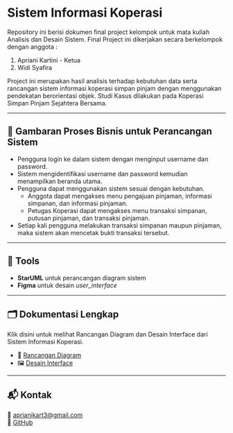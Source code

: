 # Sistem Informasi Koperasi

Repository ini berisi dokumen final project kelompok untuk mata kuliah Analisis dan Desain Sistem.
Final Project ini dikerjakan secara berkelompok dengan anggota :
1. Apriani Kartini - Ketua
2. Widi Syafira

Project ini merupakan hasil analisis terhadap kebutuhan data serta rancangan sistem informasi koperasi simpan pinjam dengan menggunakan pendekatan berorientasi objek. Studi Kasus dilakukan pada Koperasi Simpan Pinjam Sejahtera Bersama.

---

## 🧾 Gambaran Proses Bisnis untuk Perancangan Sistem

- Pengguna login ke dalam sistem dengan menginput username dan password.
- Sistem mengidentifikasi username dan password kemudian menampilkan beranda utama.
- Pengguna dapat menggunakan sistem sesuai dengan kebutuhan.
    - Anggota dapat mengakses menu pengajuan pinjaman, informasi simpanan, dan informasi pinjaman.
    - Petugas Koperasi dapat mengakses menu transaksi simpanan, putusan pinjaman, dan transaksi pinjaman.
- Setiap kali pengguna melakukan transaksi simpanan maupun pinjaman, maka sistem akan mencetak bukti transaksi tersebut.

---

## 📌 Tools

- **StarUML** untuk perancangan diagram sistem
- **Figma** untuk desain _user_interface_

---

## 🗂️ Dokumentasi Lengkap

Klik disini untuk melihat Rancangan Diagram dan Desain Interface dari Sistem Informasi Koperasi.
- 📄 [Rancangan Diagram](./RancanganDiagram/)
- 🖼️ [Desain Interface](https://www.figma.com/design/bSbC1F9tjMQQZ1YLvRehRG/DESAIN-UI-KOPERASI-SEJAHTERA-BERSAMA?node-id=2-2&t=XCOiqDLenjmJMgxO-1)

---

## 📬 Kontak

📧 aprianikart3@gmail.com  
👤 [GitHub](https://github.com/aprianikartini)

